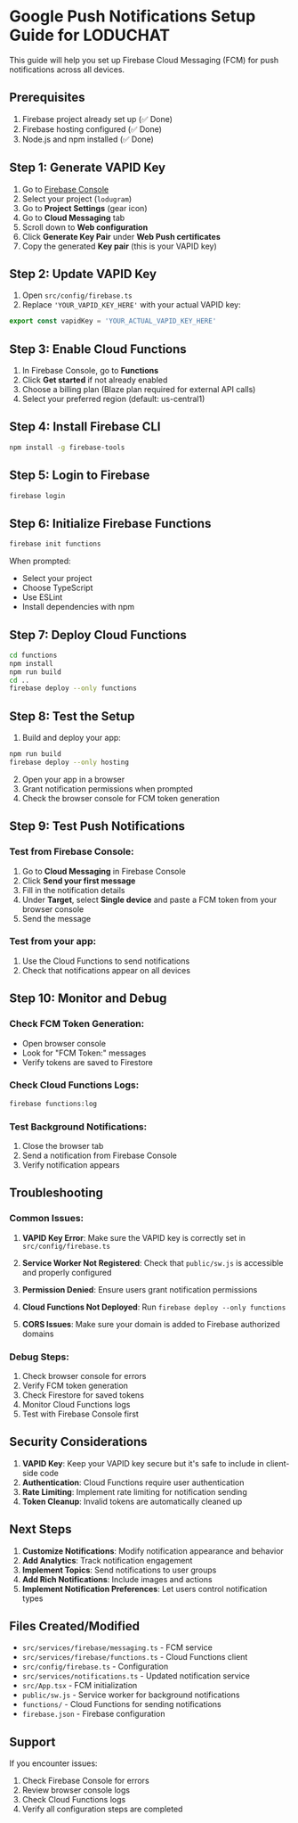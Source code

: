 # Google Push Notifications Setup Guide for LODUCHAT

This guide will help you set up Firebase Cloud Messaging (FCM) for push notifications across all devices.

## Prerequisites

1. Firebase project already set up (✅ Done)
2. Firebase hosting configured (✅ Done)
3. Node.js and npm installed (✅ Done)

## Step 1: Generate VAPID Key

1. Go to [Firebase Console](https://console.firebase.google.com/)
2. Select your project (`lodugram`)
3. Go to **Project Settings** (gear icon)
4. Go to **Cloud Messaging** tab
5. Scroll down to **Web configuration**
6. Click **Generate Key Pair** under **Web Push certificates**
7. Copy the generated **Key pair** (this is your VAPID key)

## Step 2: Update VAPID Key

1. Open `src/config/firebase.ts`
2. Replace `'YOUR_VAPID_KEY_HERE'` with your actual VAPID key:

```typescript
export const vapidKey = 'YOUR_ACTUAL_VAPID_KEY_HERE'
```

## Step 3: Enable Cloud Functions

1. In Firebase Console, go to **Functions**
2. Click **Get started** if not already enabled
3. Choose a billing plan (Blaze plan required for external API calls)
4. Select your preferred region (default: us-central1)

## Step 4: Install Firebase CLI

```bash
npm install -g firebase-tools
```

## Step 5: Login to Firebase

```bash
firebase login
```

## Step 6: Initialize Firebase Functions

```bash
firebase init functions
```

When prompted:
- Select your project
- Choose TypeScript
- Use ESLint
- Install dependencies with npm

## Step 7: Deploy Cloud Functions

```bash
cd functions
npm install
npm run build
cd ..
firebase deploy --only functions
```

## Step 8: Test the Setup

1. Build and deploy your app:
```bash
npm run build
firebase deploy --only hosting
```

2. Open your app in a browser
3. Grant notification permissions when prompted
4. Check the browser console for FCM token generation

## Step 9: Test Push Notifications

### Test from Firebase Console:
1. Go to **Cloud Messaging** in Firebase Console
2. Click **Send your first message**
3. Fill in the notification details
4. Under **Target**, select **Single device** and paste a FCM token from your browser console
5. Send the message

### Test from your app:
1. Use the Cloud Functions to send notifications
2. Check that notifications appear on all devices

## Step 10: Monitor and Debug

### Check FCM Token Generation:
- Open browser console
- Look for "FCM Token:" messages
- Verify tokens are saved to Firestore

### Check Cloud Functions Logs:
```bash
firebase functions:log
```

### Test Background Notifications:
1. Close the browser tab
2. Send a notification from Firebase Console
3. Verify notification appears

## Troubleshooting

### Common Issues:

1. **VAPID Key Error**: Make sure the VAPID key is correctly set in `src/config/firebase.ts`

2. **Service Worker Not Registered**: Check that `public/sw.js` is accessible and properly configured

3. **Permission Denied**: Ensure users grant notification permissions

4. **Cloud Functions Not Deployed**: Run `firebase deploy --only functions`

5. **CORS Issues**: Make sure your domain is added to Firebase authorized domains

### Debug Steps:

1. Check browser console for errors
2. Verify FCM token generation
3. Check Firestore for saved tokens
4. Monitor Cloud Functions logs
5. Test with Firebase Console first

## Security Considerations

1. **VAPID Key**: Keep your VAPID key secure but it's safe to include in client-side code
2. **Authentication**: Cloud Functions require user authentication
3. **Rate Limiting**: Implement rate limiting for notification sending
4. **Token Cleanup**: Invalid tokens are automatically cleaned up

## Next Steps

1. **Customize Notifications**: Modify notification appearance and behavior
2. **Add Analytics**: Track notification engagement
3. **Implement Topics**: Send notifications to user groups
4. **Add Rich Notifications**: Include images and actions
5. **Implement Notification Preferences**: Let users control notification types

## Files Created/Modified

- `src/services/firebase/messaging.ts` - FCM service
- `src/services/firebase/functions.ts` - Cloud Functions client
- `src/config/firebase.ts` - Configuration
- `src/services/notifications.ts` - Updated notification service
- `src/App.tsx` - FCM initialization
- `public/sw.js` - Service worker for background notifications
- `functions/` - Cloud Functions for sending notifications
- `firebase.json` - Firebase configuration

## Support

If you encounter issues:
1. Check Firebase Console for errors
2. Review browser console logs
3. Check Cloud Functions logs
4. Verify all configuration steps are completed 